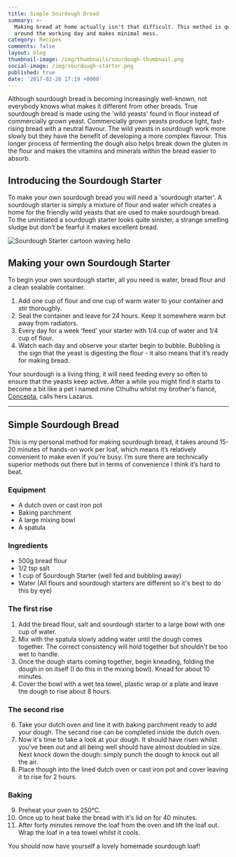 ```yaml
---
title: Simple Sourdough Bread
summary: >-
  Making bread at home actually isn't that difficult. This method is quick, fits
  around the working day and makes minimal mess.
category: Recipes
comments: false
layout: blog
thumbnail-image: /img/thumbnails/sourdough-thumbnail.png
social-image: /img/sourdough-starter.png
published: true
date: '2017-02-20 17:19 +0000'
---
```


Although sourdough bread is becoming increasingly well-known, not everybody knows what makes it different from other breads. True sourdough bread is made using the 'wild yeasts' found in flour instead of commercially grown yeast. Commercially grown yeasts produce light, fast-rising bread with a neutral flavour. The wild yeasts in sourdough work more slowly but they have the benefit of developing a more complex flavour. This longer process of fermenting the dough also helps break down the gluten in the flour and makes the vitamins and minerals within the bread easier to absorb.

## Introducing the Sourdough Starter

To make your own sourdough bread you will need a 'sourdough starter'. A sourdough starter is simply a mixture of flour and water which creates a home for the friendly wild yeasts that are used to make sourdough bread. To the uninitiated a sourdough starter looks quite sinister, a strange smelling sludge but don’t be fearful it makes excellent bread.

![Sourdough Starter cartoon waving hello]({{site.baseurl}}/img/sourdough-starter.png)

## Making your own Sourdough Starter

To begin your own sourdough starter, all you need is water, bread flour and a clean sealable container.

1. Add one cup of flour and one cup of warm water to your container and stir thoroughly.
2. Seal the container and leave for 24 hours. Keep it somewhere warm but away from radiators.
3. Every day for a week ‘feed’ your starter with 1/4 cup of water and 1/4 cup of flour.
4. Watch each day and observe your starter begin to bubble. Bubbling is the sign that the yeast is digesting the flour - it also means that it’s ready for making bread.

Your sourdough is a living thing, it will need feeding every so often to ensure that the yeasts keep active. After a while you might find it starts to become a bit like a pet I named mine Cthulhu whilst my brother's fiancé, [Concepta](https://twitter.com/conceptacassar), calls hers Lazarus.

****

## Simple Sourdough Bread

This is my personal method for making sourdough bread, it takes around 15-20 minutes of hands-on work per loaf, which means it’s relatively convenient to make even if you’re busy. I’m sure there are technically superior methods out there but in terms of convenience I think it’s hard to beat.

### Equipment

* A dutch oven or cast iron pot
* Baking parchment
* A large mixing bowl
* A spatula

### Ingredients

* 500g bread flour
* 1/2 tsp salt
* 1 cup of Sourdough Starter (well fed and bubbling away)
* Water (All flours and sourdough starters are different so it's best to do this by eye)

### The first rise
	
1. Add the bread flour, salt and sourdough starter to a large bowl with one cup of water.
2. Mix with the spatula slowly adding water until the dough comes together. The correct consistency will hold together but shouldn't be too wet to handle.  
3. Once the dough starts coming together, begin kneading, folding the dough in on itself (I do this in the mixing bowl). Knead for about 10 minutes.
5. Cover the bowl with a wet tea towel, plastic wrap or a plate and leave the dough to rise about 8 hours.

### The second rise
	
6. Take your dutch oven and line it with baking parchment ready to add your dough. The second rise can be completed inside the dutch oven.
7. Now it's time to take a look at your dough. It should have risen whilst you've been out and all being well should have almost doubled in size. Next knock down the dough: simply punch the dough to knock out all the air.
8. Place though into the lined dutch oven or cast iron pot and cover leaving it to rise for 2 hours.
	
### Baking
	
9. Preheat your oven to 250°C.
10. Once up to heat bake the bread with it's lid on for 40 minutes.
11. After forty minutes remove the loaf from the oven and lift the loaf out. Wrap the loaf in a tea towel whilst it cools.
	
You should now have yourself a lovely homemade sourdough loaf!